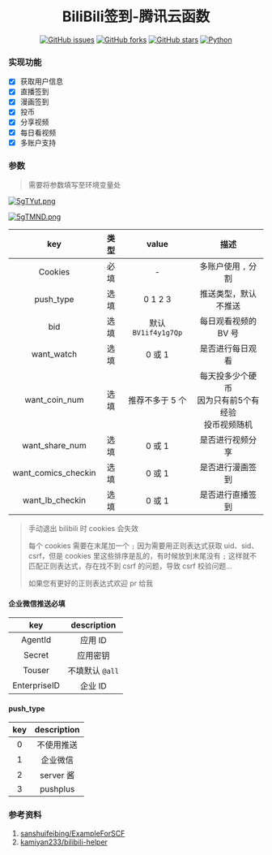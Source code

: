 <div align="center">
<h1>BiliBili签到-腾讯云函数</h1>

[![GitHub issues](https://img.shields.io/github/issues/ICE99125/BiliBili_Checkin?color=red&style=for-the-badge)](https://github.com/ICE99125/BiliBili_Checkin/issues)  [![GitHub forks](https://img.shields.io/github/forks/ICE99125/BiliBili_Checkin?style=for-the-badge)](https://github.com/ICE99125/BiliBili_Checkin/network)  [![GitHub stars](https://img.shields.io/github/stars/ICE99125/BiliBili_Checkin?style=for-the-badge)](https://github.com/ICE99125/BiliBili_Checkin/stargazers)  [![Python](https://img.shields.io/badge/python-3.6%2B-orange?style=for-the-badge)](https://www.python.org/)
</div>


### 实现功能

- [x] 获取用户信息
- [x] 直播签到
- [x] 漫画签到
- [x] 投币
- [x] 分享视频
- [x] 每日看视频
- [x] 多账户支持

### 参数

> 需要将参数填写至环境变量处

[![5gTYut.png](https://z3.ax1x.com/2021/10/23/5gTYut.png)](https://imgtu.com/i/5gTYut)

[![5gTMND.png](https://z3.ax1x.com/2021/10/23/5gTMND.png)](https://imgtu.com/i/5gTMND)

|         key         | 类型 |        value        |                            描述                             |
| :-----------------: | :--: | :-----------------: | :---------------------------------------------------------: |
|       Cookies       | 必填 |          -          |                     多账户使用 `,` 分割                     |
|      push_type      | 选填 |       0 1 2 3       |                    推送类型，默认不推送                     |
|         bid         | 选填 | 默认 `BV1if4y1g7Qp` |          每日观看视频的 BV 号          |
|     want_watch      | 选填 |       0 或 1        |                      是否进行每日观看                       |
|    want_coin_num    | 选填 |   推荐不多于 5 个   | 每天投多少个硬币<br />因为只有前5个有经验<br />投币视频随机 |
|   want_share_num    | 选填 |       0 或 1        |                      是否进行视频分享                       |
| want_comics_checkin | 选填 |       0 或 1        |                      是否进行漫画签到                       |
|   want_lb_checkin   | 选填 |       0 或 1        |                      是否进行直播签到                       |

> 手动退出 bilibili 时 cookies 会失效
>
> 每个 cookies 需要在末尾加一个 `;` 因为需要用正则表达式获取 uid、sid、csrf，但是 cookies 里这些排序是乱的，有时候放到末尾没有 `;` 这样就不匹配正则表达式，存在找不到 csrf 的问题，导致 csrf 校验问题...
>
> 如果您有更好的正则表达式欢迎 pr 给我

#### 企业微信推送必填

|     key      |   description   |
| :----------: | :-------------: |
|   AgentId    |     应用 ID     |
|    Secret    |    应用密钥     |
|    Touser    | 不填默认 `@all` |
| EnterpriseID |     企业 ID     |

#### push_type

| key  | description |
| :--: | :---------: |
|  0   | 不使用推送  |
|  1   |  企业微信   |
|  2   |  server 酱  |
|  3   |  pushplus   |

### 参考资料
1. [sanshuifeibing/ExampleForSCF](https://github.com/sanshuifeibing/ExampleForSCF)
2. [kamiyan233/bilibili-helper](https://github.com/kamiyan233/bilibili-helper)
